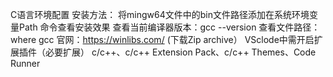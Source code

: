 C语言环境配置
安装方法：
将mingw64文件中的bin文件路径添加在系统环境变量Path
命令查看安装效果
查看当前编译器版本：gcc --version
查看文件路径：where gcc
官网：https://winlibs.com/ (下载Zip archive）
VSclode中需开启扩展插件（必要扩展）
c/c++、c/c++ Extension Pack、c/c++ Themes、Code Runner